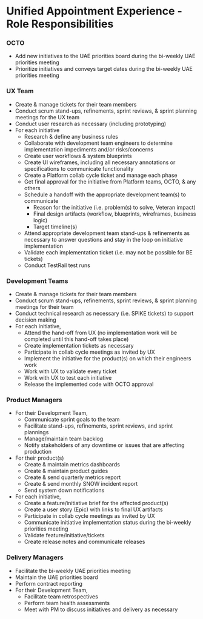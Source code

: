 # Unified Appointment Experience - Role Responsibilities
 
### OCTO
- Add new initiatives to the UAE priorities board during the bi-weekly UAE priorities meeting
- Prioritize initiatives and conveys target dates during the bi-weekly UAE priorities meeting

### UX Team
- Create & manage tickets for their team members
- Conduct scrum stand-ups, refinements, sprint reviews, & sprint planning meetings for the UX team
- Conduct user research as necessary (including prototyping)
- For each initiative
  - Research & define any business rules
  - Collaborate with development team engineers to determine implementation impediments and/or risks/concerns
  - Create user workflows & system blueprints
  - Create UI wireframes, including all necessary annotations or specifications to communicate functionality
  - Create a Platform collab cycle ticket and manage each phase
  - Get final approval for the initiative from Platform teams, OCTO, & any others
  - Schedule a handoff with the appropriate development team(s) to communicate
    - Reason for the initiative (i.e. problem(s) to solve, Veteran impact)
    - Final design artifacts (workflow, blueprints, wireframes, business logic)
    - Target timeline(s)
  - Attend appropriate development team stand-ups & refinements as necessary to answer questions and stay in the loop on initiative implementation
  - Validate each implementation ticket (i.e. may not be possible for BE tickets)
  - Conduct TestRail test runs

### Development Teams
- Create & manage tickets for their team members
- Conduct scrum stand-ups, refinements, sprint reviews, & sprint planning meetings for their team
- Conduct technical research as necessary (i.e. SPIKE tickets) to support decision making
- For each initiative,
  - Attend the hand-off from UX (no implementation work will be completed until this hand-off takes place)
  - Create implementation tickets as necessary
  - Participate in collab cycle meetings as invited by UX
  - Implement the initiative for the product(s) on which their engineers work
  - Work with UX to validate every ticket
  - Work with UX to test each initiative
  - Release the implemented code with OCTO approval

### Product Managers
- For their Development Team,
  - Communicate sprint goals to the team
  - Facilitate stand-ups, refinements, sprint reviews, and sprint plannings
  - Manage/maintain team backlog
  - Notify stakeholders of any downtime or issues that are affecting production
- For their product(s)
  - Create & maintain metrics dashboards
  - Create & maintain product guides
  - Create & send quarterly metrics report
  - Create & send monthly SNOW incident report
  - Send system down notifications
- For each initiative,
  - Create a feature/initiative brief for the affected product(s)
  - Create a user story (Epic) with links to final UX artifacts
  - Participate in collab cycle meetings as invited by UX
  - Communicate initiative implementation status during the bi-weekly priorities meeting
  - Validate feature/initiative/tickets
  - Create release notes and communicate releases
    
### Delivery Managers
- Facilitate the bi-weekly UAE priorities meeting
- Maintain the UAE priorities board
- Perform contract reporting
- For their Development Team,
  - Facilitate team retrospectives
  - Perform team health assessments
  - Meet with PM to discuss initiatives and delivery as necessary
